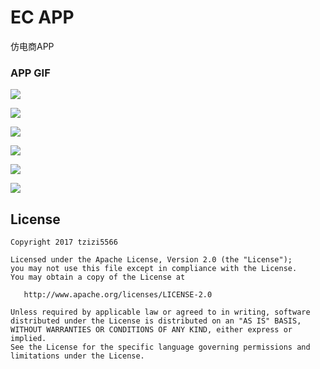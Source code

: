 # EC APP
仿电商APP
### APP GIF
![](https://github.com/tzizi5566/EC_APP/blob/master/art/01.png)

![](https://github.com/tzizi5566/EC_APP/blob/master/art/02.png)

![](https://github.com/tzizi5566/EC_APP/blob/master/art/03.png)

![](https://github.com/tzizi5566/EC_APP/blob/master/art/04.png)

![](https://github.com/tzizi5566/EC_APP/blob/master/art/05.png)

![](https://github.com/tzizi5566/EC_APP/blob/master/art/06.png)

## License ##
``````
Copyright 2017 tzizi5566

Licensed under the Apache License, Version 2.0 (the "License");
you may not use this file except in compliance with the License.
You may obtain a copy of the License at

   http://www.apache.org/licenses/LICENSE-2.0

Unless required by applicable law or agreed to in writing, software
distributed under the License is distributed on an "AS IS" BASIS,
WITHOUT WARRANTIES OR CONDITIONS OF ANY KIND, either express or implied.
See the License for the specific language governing permissions and
limitations under the License.
``````
